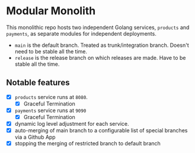 # Modular Monolith

This monolithic repo hosts two independent Golang services, `products` and `payments`, as separate modules for independent deployments.
* `main` is the default branch. Treated as trunk/integration branch. Doesn't need to be stable all the time.
* `release` is the release branch on which releases are made. Have to be stable all the time.

## Notable features

- [x] `products` service runs at `8080`.
    - [x] Graceful Termination
- [x] `payments` service runs at `9090`
    - [x] Graceful Termination
- [x] dynamic log level adjustment for each service.
- [x] auto-merging of main branch to a configurable list of special branches via a Github App
- [x] stopping the merging of restricted branch to default branch

